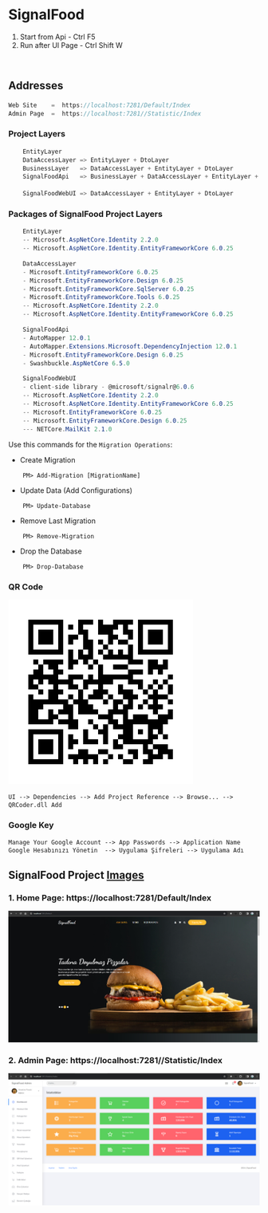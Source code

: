 # SignalFood
1. Start from Api - Ctrl F5
2. Run after UI Page - Ctrl Shift W
<br />

## Addresses
```cs
Web Site    =  https://localhost:7281/Default/Index
Admin Page  =  https://localhost:7281//Statistic/Index
```

### Project Layers
```cs
    EntityLayer
    DataAccessLayer => EntityLayer + DtoLayer
    BusinessLayer   => DataAccessLayer + EntityLayer + DtoLayer
    SignalFoodApi   => BusinessLayer + DataAccessLayer + EntityLayer + DtoLayer
    
    SignalFoodWebUI => DataAccessLayer + EntityLayer + DtoLayer
```

### Packages of SignalFood Project Layers
```cs
    EntityLayer
    -- Microsoft.AspNetCore.Identity 2.2.0
    -- Microsoft.AspNetCore.Identity.EntityFrameworkCore 6.0.25
```
```cs
    DataAccessLayer
    - Microsoft.EntityFrameworkCore 6.0.25
    - Microsoft.EntityFrameworkCore.Design 6.0.25
    - Microsoft.EntityFrameworkCore.SqlServer 6.0.25
    - Microsoft.EntityFrameworkCore.Tools 6.0.25
    -- Microsoft.AspNetCore.Identity 2.2.0
    -- Microsoft.AspNetCore.Identity.EntityFrameworkCore 6.0.25
```
```cs
    SignalFoodApi
    - AutoMapper 12.0.1
    - AutoMapper.Extensions.Microsoft.DependencyInjection 12.0.1
    - Microsoft.EntityFrameworkCore.Design 6.0.25
    - Swashbuckle.AspNetCore 6.5.0
```
```cs
    SignalFoodWebUI
    - client-side library - @microsoft/signalr@6.0.6
    -- Microsoft.AspNetCore.Identity 2.2.0
    -- Microsoft.AspNetCore.Identity.EntityFrameworkCore 6.0.25
    -- Microsoft.EntityFrameworkCore 6.0.25
    -- Microsoft.EntityFrameworkCore.Design 6.0.25
    --- NETCore.MailKit 2.1.0
```

Use this commands for the `Migration Operations`:
- Create Migration
```
    PM> Add-Migration [MigrationName]
```
- Update Data   (Add Configurations)
```
    PM> Update-Database
```
- Remove Last Migration
```
    PM> Remove-Migration
```
- Drop the Database
```
    PM> Drop-Database
```

### QR Code
![](pictures/signalfood-menu.png)
<br />
```
UI --> Dependencies --> Add Project Reference --> Browse... --> QRCoder.dll Add
```

### Google Key
```
Manage Your Google Account --> App Passwords --> Application Name
Google Hesabınızı Yönetin  --> Uygulama Şifreleri --> Uygulama Adı
```

## SignalFood Project [Images](https://github.com/AtakanTurgut/SignalFood/tree/unique/pictures)
### 1. Home Page:  https://localhost:7281/Default/Index
![](pictures/HomePage.PNG)

### 2. Admin Page:  https://localhost:7281//Statistic/Index
![](pictures/StatisticPage.PNG)